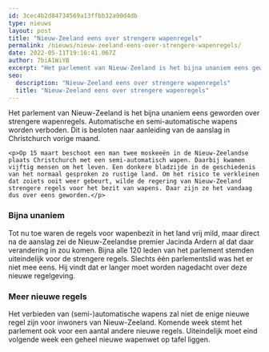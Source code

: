 ```yaml
---
id: 3cec4b2d84734569a13ffbb32a90d4db
type: nieuws
layout: post
title: "Nieuw-Zeeland eens over strengere wapenregels"
permalink: /nieuws/nieuw-zeeland-eens-over-strengere-wapenregels/
date: 2022-05-11T19:16:41.067Z
author: 7biA1WiYB
excerpt: "Het parlement van Nieuw-Zeeland is het bijna unaniem eens geworden over strengere wapenregels. Automatische en semi-automatische wapens worden verboden. Dit is besloten naar aanleiding van de aanslag in Christchurch vorige maand.  "
seo:
  description: "Nieuw-Zeeland eens over strengere wapenregels"
  title: "Nieuw-Zeeland eens over strengere wapenregels"
---
```

Het parlement van Nieuw-Zeeland is het bijna unaniem eens geworden over strengere wapenregels. Automatische en semi-automatische wapens worden verboden. Dit is besloten naar aanleiding van de aanslag in Christchurch vorige maand.  

    <p>Op 15 maart beschoot een man twee moskeeën in de Nieuw-Zeelandse plaats Christchurch met een semi-automatisch wapen. Daarbij kwamen vijftig mensen om het leven. Een donkere bladzijde in de geschiedenis van het normaal gesproken zo rustige land. Om het risico te verkleinen dat zoiets ooit weer gebeurt, wilde de regering van Nieuw-Zeeland strengere regels voor het bezit van wapens. Daar zijn ze het vandaag dus over eens geworden.</p>
<h3>Bijna unaniem</h3>
<p>Tot nu toe waren de regels voor wapenbezit in het land vrij mild, maar direct na de aanslag zei de Nieuw-Zeelandse premier Jacinda Ardern al dat daar verandering in zou komen. Bijna alle 120 leden van het parlement stemden uiteindelijk voor de strengere regels. Slechts één parlementslid was het er niet mee eens. Hij vindt dat er langer moet worden nagedacht over deze nieuwe regelgeving.</p>
<h3>Meer nieuwe regels</h3>
<p>Het verbieden van (semi-)automatische wapens zal niet de enige nieuwe regel zijn voor inwoners van Nieuw-Zeeland. Komende week stemt het parlement ook voor een aantal andere nieuwe regels. Uiteindelijk moet eind volgende week een geheel nieuwe wapenwet op tafel liggen.</p>  
